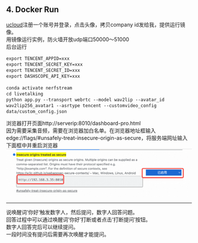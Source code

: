 ## 4. Docker Run  
[ucloud](https://passport.compshare.cn/register?referral_code=3XW3852OBmnD089hMMrtuU)注册一个账号并登录，点击头像，拷贝company id发给我，提供运行镜像。  
用镜像运行实例，防火墙开放udp端口50000～51000  
后台运行
```shell
export TENCENT_APPID=xxx
export TENCENT_SECRET_KEY=xxx
export TENCENT_SECRET_ID=xxx
export DASHSCOPE_API_KEY=xxx

conda activate nerfstream
cd livetalking
python app.py --transport webrtc --model wav2lip --avatar_id wav2lip256_avatar1 --asrtype tencent --customvideo_config data/custom_config.json
```

浏览器打开页面http://serverip:8010/dashboard-pro.html  
因为需要采集音频，需要在浏览器加白名单。在浏览器地址框输入edge://flags/#unsafely-treat-insecure-origin-as-secure，将服务端网址输入下面框中并重启浏览器
![img.png](./assets/audio-input-browser.jpg)  

---
说唤醒词’你好‘触发数字人，然后提问，数字人回答问题。   
回答过程中可以通过唤醒词’你好‘打断或者点击‘打断提问’按钮。  
数字人回答完后可以继续提问。  
一段时间没有提问后需要再次唤醒才能提问。